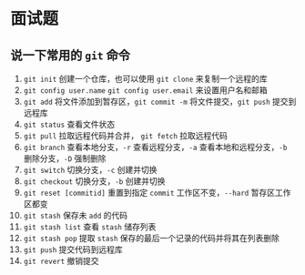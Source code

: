 # 面试题

## 说一下常用的 `git` 命令
1. `git init` 创建一个仓库，也可以使用 `git clone` 来复制一个远程的库
2. `git config user.name` `git config user.email` 来设置用户名和邮箱
3. `git add` 将文件添加到暂存区，`git commit -m` 将文件提交，`git push` 提交到远程库
4. `git status` 查看文件状态
5. `git pull` 拉取远程代码并合并， `git fetch` 拉取远程代码
6. `git branch` 查看本地分支，`-r` 查看远程分支，`-a` 查看本地和远程分支，`-b` 删除分支，`-D` 强制删除
7. `git switch` 切换分支，`-c` 创建并切换
8. `git checkout` 切换分支，`-b` 创建并切换
9. `git reset [commitid]` 重置到指定 `commit` 工作区不变，`--hard` 暂存区工作区都变
10. `git stash` 保存未 `add` 的代码
11. `git stash list` 查看 `stash` 储存列表
12. `git stash pop` 提取 `stash` 保存的最后一个记录的代码并将其在列表删除
13. `git push` 提交代码到远程库
14. `git revert` 撤销提交

